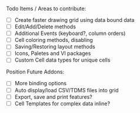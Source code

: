 Todo Items / Areas to contribute:
- [ ] Create faster drawing grid using data bound data
- [ ] Edit/Add/Delete methods
- [ ] Additional Events (keyboard?, column orders)
- [ ] Cell coloring methods, disabling
- [ ] Saving/Restoring layout methods
- [ ] Icons, Paletes and VI packages
- [ ] Custom Cell data types for unique cells

Position Future Addons:
- [ ] More binding options
- [ ] Auto display/load CSV/TDMS files into grid
- [ ] Export, save and print features?
- [ ] Cell Templates for complex data inline?

